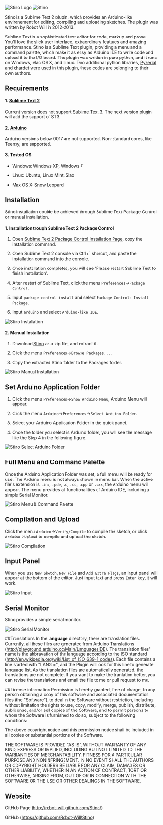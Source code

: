 ![Stino Logo](http://robot-will.github.com/Stino/images/logo.png)
![Stino](http://robot-will.github.com/Stino/images/stino.png)

Stino is a [Sublime Text 2](http://www.sublimetext.com) plugin, which provides an [Arduino](http://arduino.cc)-like environement for editing, compiling and uploading sketches. The plugin was written by Robot Will in 2012-2013.

Sublime Text is a sophisticated text editor for code, markup and prose. You'll love the slick user interface, extraordinary features and amazing performance. Stino is a Sublime Text plugin, providing a menu and a command palette, which make it as easy as Arduino IDE to write code and upload it to the I/O board. The plugin was written in pure python, and it runs on Windows, Mac OS X, and Linux. Two additional python libraries, [Pyserial](https://pypi.python.org/pypi/pyserial) and [chardet](https://pypi.python.org/pypi/chardet) were used in this plugin, these codes are belonging to their own authors.

## Requirements
#### 1. [Sublime Text 2](http://www.sublimetext.com/2)
Current version does not support [Sublime Text 3](http://www.sublimetext.com/3). The next version plugin will add the support of ST3.

#### 2. [Arduino](http://arduino.cc/en/Main/Software)
Arduino versions below 0017 are not supported. Non-standard cores, like Teensy, are supported.

#### 3. Tested OS
* Windows: Windows XP, Windows 7

* Linux: Ubuntu, Linux Mint, Slax

* Max OS X: Snow Leopard

## Installation
Stino installation coulde be achieved through Sublime Text Package Control or manual installation.

#### 1. Installation trough Sublime Text 2 Package Control
1. Open [Sublime Text 2 Package Control Installation Page](http://wbond.net/sublime_packages/package_control/installation), copy the installation command.

2. Open Sublime Text 2 console via Ctrl+` shorcut, and paste the installation command into the console.

3. Once installation completes, you will see 'Please restart Sublime Text to finish installation'.

4. After restart of Sublime Text, click the menu `Preferences`->`Package Control`.

5. Input `package control install` and select `Package Control: Install Package`.

6. Input `arduino` and select `Arduino-like IDE`.

![Stino Installation](http://robot-will.github.com/Stino/images/installation.png)

#### 2. Manual Installation
1. Download [Stino](https://github.com/Robot-Will/Stino) as a zip file, and extract it.

2. Click the menu `Preferences`->`Browse Packages...`.

3. Copy the extracted Stino folder to the Packages folder.

![Stino Manual Installation](http://robot-will.github.com/Stino/images/installation02.png)

## Set Arduino Application Folder
1. Click the menu `Preferences`->`Show Arduino Menu`, Arduino Menu will appear.

2. Click the menu `Arduino`->`Preferences`->`Select Arduino Folder`.

3. Select your Arduino Application Folder in the quick panel.

4. Once the folder you select is Arduino folder, you will see the message like the Step 4 in the following figure.

![Stino Select Arduino Folder](http://robot-will.github.com/Stino/images/select_arduino.png)

## Full Menu and Command Palette
Once the Arduino Application Folder was set, a full menu will be ready for use. The Arduino menu is not always shown in menu bar. When the active file's extension is `.ino`, `.pde`, `.c`, `.cc`, `.cpp` or `.cxx`, the Arduino menu will appear. The menu provides all functionalities of Arduino IDE, including a simple Serial Monitor.

![Stino Menu & Command Palette](http://robot-will.github.com/Stino/images/menu.png)

## Compilation and Upload
Click the menu `Arduino`->`Verify/Compile` to compile the sketch, or click `Arduino`->`Upload` to compile and upload the sketch.

![Stino Compilation](http://robot-will.github.com/Stino/images/compilation.png)

## Input Panel
When you use `New Sketch`, `New File` and `Add Extra Flags`, an input panel will appear at the bottom of the editor. Just input text and press `Enter` key, it will work.

![Stino Input](http://robot-will.github.com/Stino/images/input.png)

## Serial Monitor
Stino provides a simple serial monitor.

![Stino Serial Monitor](http://robot-will.github.com/Stino/images/serial_monitor.png)

##Translations
In the __language__ directory, there are translation files. Currently, all these files are generated from Arduino Translations (http://playground.arduino.cc/Main/LanguagesIDE). The translation files' name is the abbravation of the language according  to the ISO standard (http://en.wikipedia.org/wiki/List_of_ISO_639-1_codes). Each file contains a line started with "LANG =", and the Plugin will look for this line to generate language list. As the translation files are automatically generated, the translations are not complete. If you want to make the tranlation better, you can revise the translations and email the file to me or pull request to me.

##License information
Permission is hereby granted, free of charge, to any person obtaining a copy of this software and associated documentation files (the "Software"), to deal in the Software without restriction, including without limitation the rights to use, copy, modify, merge, publish, distribute, sublicense, and/or sell copies of the Software, and to permit persons to whom the Software is
furnished to do so, subject to the following conditions:

The above copyright notice and this permission notice shall be included in all copies or substantial portions of the Software.

THE SOFTWARE IS PROVIDED "AS IS", WITHOUT WARRANTY OF ANY KIND, EXPRESS OR IMPLIED, INCLUDING BUT NOT LIMITED TO THE WARRANTIES OF MERCHANTABILITY, FITNESS FOR A PARTICULAR PURPOSE AND NONINFRINGEMENT. IN NO EVENT SHALL THE AUTHORS OR COPYRIGHT HOLDERS BE LIABLE FOR ANY CLAIM, DAMAGES OR OTHER LIABILITY, WHETHER IN AN ACTION OF CONTRACT, TORT OR OTHERWISE, ARISING FROM, OUT OF OR IN CONNECTION WITH THE SOFTWARE OR THE USE OR OTHER DEALINGS IN THE SOFTWARE.

## Website
GitHub Page (http://robot-will.github.com/Stino/)

GitHub (https://github.com/Robot-Will/Stino)
